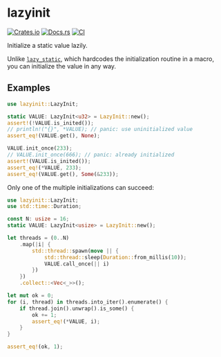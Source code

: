 # lazyinit

[![Crates.io](https://img.shields.io/crates/v/lazyinit)](https://crates.io/crates/lazyinit)
[![Docs.rs](https://docs.rs/lazyinit/badge.svg)](https://docs.rs/lazyinit)
[![CI](https://github.com/arceos-org/lazyinit/actions/workflows/ci.yml/badge.svg?branch=main)](https://github.com/arceos-org/lazyinit/actions/workflows/ci.yml)

Initialize a static value lazily.

Unlike [`lazy_static`][1], which hardcodes the initialization routine in a macro, you can initialize the value in any way.

[1]: https://docs.rs/lazy_static

## Examples

```rust
use lazyinit::LazyInit;

static VALUE: LazyInit<u32> = LazyInit::new();
assert!(!VALUE.is_inited());
// println!("{}", *VALUE); // panic: use uninitialized value
assert_eq!(VALUE.get(), None);

VALUE.init_once(233);
// VALUE.init_once(666); // panic: already initialized
assert!(VALUE.is_inited());
assert_eq!(*VALUE, 233);
assert_eq!(VALUE.get(), Some(&233));
```

Only one of the multiple initializations can succeed:

```rust
use lazyinit::LazyInit;
use std::time::Duration;

const N: usize = 16;
static VALUE: LazyInit<usize> = LazyInit::new();

let threads = (0..N)
    .map(|i| {
        std::thread::spawn(move || {
            std::thread::sleep(Duration::from_millis(10));
            VALUE.call_once(|| i)
        })
    })
    .collect::<Vec<_>>();

let mut ok = 0;
for (i, thread) in threads.into_iter().enumerate() {
    if thread.join().unwrap().is_some() {
        ok += 1;
        assert_eq!(*VALUE, i);
    }
}

assert_eq!(ok, 1);
```
